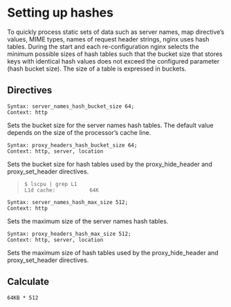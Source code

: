 # Setting up hashes

To quickly process static sets of data such as server names, map directive’s values, MIME types, names of request header strings, nginx uses hash tables. During the start and each re-configuration nginx selects the minimum possible sizes of hash tables such that the bucket size that stores keys with identical hash values does not exceed the configured parameter (hash bucket size). The size of a table is expressed in buckets.

## Directives

```
Syntax: server_names_hash_bucket_size 64;
Context: http
```
Sets the bucket size for the server names hash tables. The default value depends on the size of the processor’s cache line.

```
Syntax:	proxy_headers_hash_bucket_size 64;
Context: http, server, location
```

Sets the bucket size for hash tables used by the proxy_hide_header and proxy_set_header directives.

> 
>
> ```
> $ lscpu | grep L1
> L1d cache:           64K
> ```
>

```
Syntax: server_names_hash_max_size 512;
Context: http
```

Sets the maximum size of the server names hash tables.

```
Syntax:	proxy_headers_hash_max_size 512;
Context: http, server, location
```
Sets the maximum size of hash tables used by the proxy_hide_header and proxy_set_header directives.

## Calculate

```
64KB * 512
```